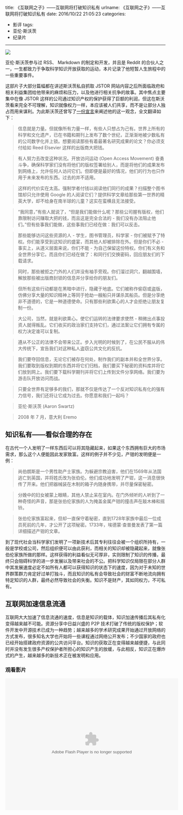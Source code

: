 title: 《互联网之子》——互联网将打破知识私有
urlname: 《互联网之子》——互联网将打破知识私有
date: 2016/10/22 21:05:23
categories:
- 影评
tags:
- 亚伦·斯沃茨
- 纪录片

---
![](https://image.covertness.me/hulianwangzhizi_p2180123501.jpg)

亚伦·斯沃茨参与过 RSS、 Markdown 的制定和开发，并且是 Reddit 的合伙人之一，一生都致力于争取科学知识开放获取的运动，本片记录了他短暂人生旅程中的一些重要事件。
<!-- more -->

这部片子大部分篇幅都在讲述斯沃茨私自抓取 JSTOR 网站内容之后所面临政府和相关利益集团给他带来的麻烦和压力，以及他进行相关抗争的故事。其中焦点主要集中在像 JSTOR 这样的公司通过知识产权的保护获得了巨额的利润，但这在斯沃茨看来完全不可理解，知识就像权力一样，本应该被人们共享，而不是让部分人独占而用来谋利。为此斯沃茨还曾写了[一份宣言](https://archive.org/stream/GuerillaOpenAccessManifesto/Goamjuly2008_djvu.txt)来阐述他的这一观念，全文翻译如下：
> 信息就是力量。但就像所有力量一样，有些人只想占为己有。世界上所有的科学和文化遗产，已在书籍和期刊上发布了数个世纪，正渐渐地被少数私有的公司数字化并上锁。想要阅读那些有着最著名研究成果的论文？你必须支付给如 Reed Elsevier 这样的出版商大把钱。

> 有人努力去改变这种状况。开放访问运动 (Open Access Movement) 奋勇斗争，确保科学家们没有将他们的版权签署给别人，而是将他们的成果发布到网络上，允许任何人访问它们。但即便是最好的情况，他们的行为也只作用于未来发布的东西。过去的并不适用。

> 这样的代价实在太高。强制学者付钱以阅读他们同行的成果？扫描整个图书馆却只允许使用 Google 的人阅读它们？提供科学文章给那些第一世界的精英大学，却不给身在南半球的儿童？这实在蛮横且无法接受。

> “我同意，”有些人就说了，“但是我们能做什么呢？那些公司握有版权，他们靠限制访问赚取大把的钱，而且这是完全合法的 - 我们没有办法阻止他们。”但有些事我们能做，这些事我们已经在做：我们可以反击。

> 那些能够访问这些资源的人 - 学生，图书管理员，科学家 - 你们被赋予了特权。你们能享受到这知识的盛宴，而其他人却被排除在外。但是你们不必 - 事实上，从道义层面来说，你们不能 - 为自己保留这份特权。你们有义务和全世界分享它。而且你们已经在做了：和同行们交换密码，回应朋友们的下载请求。

> 同时，那些被拒之门外的人们并没有袖手旁观。你们溜过洞穴，翻越围墙，解放那些被出版商封锁的信息并分享给你的朋友们。

> 但所有这些行动都是在黑暗中进行，隐藏于地底。它们被称作偷窃或盗版，仿佛分享大量的知识精神上等同于抢劫一艘船只并谋杀其船员。但是分享绝非不道德的，它是一种道德使命。只有那些利欲熏心的人才会拒绝让朋友复制一份。

> 大公司，当然，就是利欲熏心。使它们运转的法律要求使然 - 稍微出点事投资人就得叛乱。它们收买的政治家们支持它们，通过法案让它们拥有专属的权力决定谁可以复制。

> 遵从不公正的法律不会带来公正。步入光明的时候到了，在公民不服从的伟大传统下，宣告我们对这种私人盗窃公共文化的反抗。

> 我们要夺回信息，无论它们被存在何处，制作我们的副本并和全世界分享。我们要取到版权到期的东西并将它们归档，我们要买下秘密的资料库并将它们放到网上。我们要下载科学期刊并将它们上传到文件分享网络。我们要为游击队开放访问而战。

> 只要全世界有足够多的我们，那就不仅是传达了一个反对知识私有化的强有力信号，我们还将让它成为过去。你愿意和我们一起吗？

> 亚伦·斯沃茨 (Aaron Swartz)

> 2008 年 7 月，意大利 Eremo

## 知识私有——看似合理的存在
在古代一个人发明了一样东西后可以将其隐藏起来，如果这个东西拥有巨大的市场需求，那么这个人便能因此发家致富。这样的例子并不少见，产钳的发明便是一例：
> 尚伯朗斯是一个男性助产士家族。为躲避宗教迫害，他们在1569年从法国逃亡到英国，并将姓氏改为张伯伦。他们成功地发明了产钳，这一消息很快传了开来。他们把器械装在木制的箱子内随身携带，并尽量保密秘密。

> 分娩中的妇女被蒙上眼睛，其他人禁止呆在室内。在门外倾听的人听到了一种奇怪的声音，那是张伯伦家族的人为掩盖金属产钳的撞击声在敲木棒和摇铃。

> 张伯伦家族富起来，但却一直保守着秘密，直到1728年家族中最后一位成员死前的几年，才公开了这项秘密。1733年，埃德蒙·查普曼发表了第一篇详细描述产钳的文章。

到了现代社会当科学家们发明了一项新技术后其专利往往会被一个组织所持有，一般是学校或公司，然后组织便可以由此获利，而相关的知识却被隐藏起来，就像张伯伦家族所做的那样。这样获得的利益看似无可厚非，实则限制了知识的传播，最终只会阻碍科学的进一步发展以及带来社会的不公。把科学知识仅局限在部分人群中其发展速度必定不如所有人都可以获得知识的状态下的速度，因为对于未知的世界群策群力肯定好过单打独斗，而且知识的私有会导致社会的财富不断地流向拥有特定知识的人群，最终必然导致社会的失衡。知识不是财产，其如同权力，不可私有。

## 互联网加速信息流通
互联网大大加速了信息流通的速度，信息是知识的载体，知识加速传播后其私有化变得越来越不可能。资源分享中日益兴盛的 P2P 技术打破了传统的版权保护；软件开发中开源技术已成为一种趋势；越来越多的学术研究成果开始通过开放网络的方式发布，很多知名大学也开始将一些课程通过网络公开发布；不少国家的政府也已经开始搭建政府资源的公共访问平台。知识的获取正在变得越来越便捷，与此同时并没有发生很多产权保护者所担心的知识产生的放缓，与此相反，知识正在爆炸式的产生，越来越多的新技术正在被发明和应用。

### 观看影片
<embed height="415" width="544" quality="high" allowfullscreen="true" type="application/x-shockwave-flash" src="http://static.hdslb.com/miniloader.swf" flashvars="aid=2249600&page=1" pluginspage="http://www.adobe.com/shockwave/download/download.cgi?P1_Prod_Version=ShockwaveFlash"></embed>